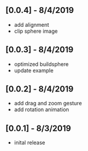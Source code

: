 ## [0.0.4] - 8/4/2019

- add alignment
- clip sphere image


## [0.0.3] - 8/4/2019

- optimized buildsphere
- update example


## [0.0.2] - 8/4/2019

- add drag and zoom gesture
- add rotation animation



## [0.0.1] - 8/3/2019

- inital release
